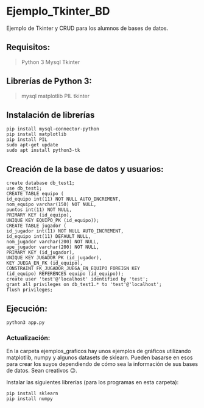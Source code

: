 # Ejemplo_Tkinter_BD
Ejemplo de Tkinter y CRUD para los alumnos de bases de datos. 

## Requisitos:

 > Python 3
 > Mysql
 > Tkinter

## Librerías de Python 3:

 > mysql
 > matplotlib
 > PIL
 > tkinter

## Instalación de librerías

``` 
pip install mysql-connector-python
pip install matplotlib
pip install PIL
sudo apt-get update
sudo apt install python3-tk
```

## Creación de la base de datos y usuarios:

``` 
create database db_test1;
use db_test1;
CREATE TABLE equipo (
id_equipo int(11) NOT NULL AUTO_INCREMENT,
nom_equipo varchar(150) NOT NULL,
puntos int(11) NOT NULL,
PRIMARY KEY (id_equipo),
UNIQUE KEY EQUIPO_PK (id_equipo));
CREATE TABLE jugador (
id_jugador int(11) NOT NULL AUTO_INCREMENT,
id_equipo int(11) DEFAULT NULL,
nom_jugador varchar(200) NOT NULL,
ape_jugador varchar(200) NOT NULL,
PRIMARY KEY (id_jugador),
UNIQUE KEY JUGADOR_PK (id_jugador),
KEY JUEGA_EN_FK (id_equipo),
CONSTRAINT FK_JUGADOR_JUEGA_EN_EQUIPO FOREIGN KEY
(id_equipo) REFERENCES equipo (id_equipo));
create user 'test'@'localhost' identified by 'test';
grant all privileges on db_test1.* to 'test'@'localhost';
flush privileges;
``` 

## Ejecución: 

``` 
python3 app.py
```

### Actualización: 
En la carpeta ejemplos_graficos hay unos ejemplos de gráficos utilizando matplotlib, numpy y algunos datasets de sklearn. Pueden basarse en esos para crear los suyos dependiendo de cómo sea la información de sus bases de datos. Sean creativos :wink:.

Instalar las siguientes librerías (para los programas en esta carpeta):
```
pip install sklearn
pip install numpy
```
